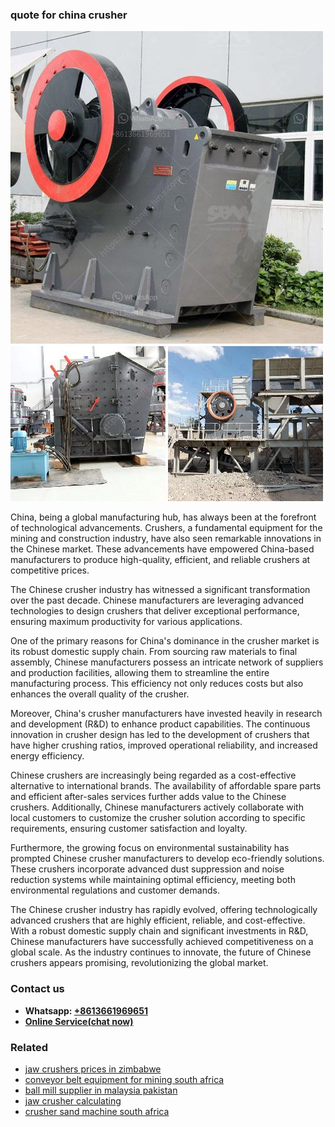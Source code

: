 <h3>quote for china crusher</h3><img src='1708498255.jpg' alt=''><p>China, being a global manufacturing hub, has always been at the forefront of technological advancements. Crushers, a fundamental equipment for the mining and construction industry, have also seen remarkable innovations in the Chinese market. These advancements have empowered China-based manufacturers to produce high-quality, efficient, and reliable crushers at competitive prices.</p><p>The Chinese crusher industry has witnessed a significant transformation over the past decade. Chinese manufacturers are leveraging advanced technologies to design crushers that deliver exceptional performance, ensuring maximum productivity for various applications.</p><p>One of the primary reasons for China's dominance in the crusher market is its robust domestic supply chain. From sourcing raw materials to final assembly, Chinese manufacturers possess an intricate network of suppliers and production facilities, allowing them to streamline the entire manufacturing process. This efficiency not only reduces costs but also enhances the overall quality of the crusher.</p><p>Moreover, China's crusher manufacturers have invested heavily in research and development (R&D) to enhance product capabilities. The continuous innovation in crusher design has led to the development of crushers that have higher crushing ratios, improved operational reliability, and increased energy efficiency.</p><p>Chinese crushers are increasingly being regarded as a cost-effective alternative to international brands. The availability of affordable spare parts and efficient after-sales services further adds value to the Chinese crushers. Additionally, Chinese manufacturers actively collaborate with local customers to customize the crusher solution according to specific requirements, ensuring customer satisfaction and loyalty.</p><p>Furthermore, the growing focus on environmental sustainability has prompted Chinese crusher manufacturers to develop eco-friendly solutions. These crushers incorporate advanced dust suppression and noise reduction systems while maintaining optimal efficiency, meeting both environmental regulations and customer demands.</p><p>The Chinese crusher industry has rapidly evolved, offering technologically advanced crushers that are highly efficient, reliable, and cost-effective. With a robust domestic supply chain and significant investments in R&D, Chinese manufacturers have successfully achieved competitiveness on a global scale. As the industry continues to innovate, the future of Chinese crushers appears promising, revolutionizing the global market.</p><h3>Contact us</h3><ul><li><strong>Whatsapp:&nbsp;<a href="https://wa.me/8613661969651">+8613661969651</a></strong></li><li><a href="https://swt.shibang-china.com/?git&amp;zhl&amp;quote for china crusher"><strong>Online Service(chat now)</strong></a></li></ul><h3>Related</h3><ul><li><a href='jaw crushers prices in zimbabwe.md'>jaw crushers prices in zimbabwe</a></li><li><a href='conveyor belt equipment for mining south africa.md'>conveyor belt equipment for mining south africa</a></li><li><a href='ball mill supplier in malaysia pakistan.md'>ball mill supplier in malaysia pakistan</a></li><li><a href='jaw crusher calculating.md'>jaw crusher calculating</a></li><li><a href='crusher sand machine south africa.md'>crusher sand machine south africa</a></li></ul>